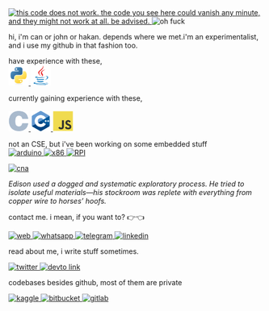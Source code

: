 <a href="https://youtu.be/WPQSVUjeHfw"> 
<img src="https://thumbs.gfycat.com/DelayedVacantDassie.webp" alt="this code does not work." width="20" height="20"/> the code you see here could vanish any minute, and they might not work at all. be advised. </a> 
<img src="https://thumbs.gfycat.com/DelayedVacantDassie.webp" alt="oh fuck" width="20" height="20"/>

hi, i'm can or john or hakan. depends where we met.i'm an experimentalist, and i use my github in that fashion too.

have experience with these, <br>
<a href="https://github.com/hakancangunerli?tab=repositories&q=&type=&language=python&sort=">
<img src="https://raw.githubusercontent.com/devicons/devicon/master/icons/python/python-original.svg" alt="python" width="40" height="40"/>
</a> <a href="https://github.com/hakancangunerli?tab=repositories&q=&type=&language=java&sort="> <a href="https://github.com/hakancangunerli?tab=repositories&q=&type=&language=java&sort="> <img src = "https://raw.githubusercontent.com/devicons/devicon/master/icons/java/java-original.svg" alt="java" width="40" height="40"/></a>

currently gaining experience with these, <br>
<a href="https://github.com/hakancangunerli/cant">  
<img src="https://raw.githubusercontent.com/devicons/devicon/master/icons/c/c-original.svg" alt="c" width="40" height="40"/>
<img src="https://raw.githubusercontent.com/devicons/devicon/master/icons/cplusplus/cplusplus-original.svg" alt="cpp" width="40" height="40"/>
</a>
<a href="https://github.com/hakancangunerli?tab=repositories&q=&type=&language=javascript&sort=" > <img src="https://raw.githubusercontent.com/devicons/devicon/master/icons/javascript/javascript-original.svg" alt="js" width="40" height="40"/>
</a>

not an CSE, but i've been working on some embedded stuff
<br>
<a href="https://www.youtube.com/watch?v=dQw4w9WgXcQ">
<img src="https://img.icons8.com/fluent/96/000000/arduino.png" alt="arduino" width="40" height="40"/>
<img src="https://img.icons8.com/office/80/000000/x86.png" alt="x86" width="40" height="40"/>
<img src="https://elinux.org/images/c/cb/Raspberry_Pi_Logo.svg" alt="RPI" width="40" height="50"/>
</a>

[![cna](https://github-readme-stats.vercel.app/api?username=hakancangunerli&include_all_commits=true&theme=onedark)](https://github.com/anuraghazra/github-readme-stats)

<i>Edison used a dogged and systematic exploratory process. He tried to isolate useful materials—his stockroom was replete with everything from copper wire to horses’ hoofs.</i>

 contact me. i mean, if you want to? 👉👈 

<a href="https://john.tal-labs.com/"> <img src="https://icongr.am/devicon/chrome-original.svg?size=128&color=currentColor" alt="web" 
width="40" height="40"/> </a>
<a href="https://wa.me/14703882623?text=I%20got%20your%20number%20from%20GitHub" > <img src="https://img.icons8.com/officel/160/000000/whatsapp.png" alt="whatsapp" width="40" height="40" />
<a href="https://t.me/hakancangunerli"> <img src="https://img.icons8.com/cute-clipart/64/000000/telegram-app.png" alt="telegram" width="40" height="40"/> </a>
<a href="https://www.linkedin.com/in/hakancangunerli"> <img src="https://icongr.am/devicon/linkedin-original.svg?size=128&color=currentColor" alt="linkedin" width="40" height="40"/> </a>

 read about me, i write stuff sometimes.

<a href="https://twitter.com/hakancangunerli" > <img src="https://img.icons8.com/officel/160/000000/twitter.png" alt="twitter" width="40" height="40" /> </a>
<a href="https://dev.to/hakancangunerli"> <img src="https://d2fltix0v2e0sb.cloudfront.net/dev-badge.svg" alt="devto link" width="40" height="40"/> </a>

 codebases besides github, most of them are private

<a href="https://www.kaggle.com/hakancangunerli/"> <img src="https://cdn3.iconfinder.com/data/icons/logos-and-brands-adobe/512/189_Kaggle-512.png" alt="kaggle" width="40" height="40"/> </a>
<a href="https://bitbucket.com/hakancangunerli" > <img src="https://cdn.worldvectorlogo.com/logos/bitbucket-icon.svg" alt="bitbucket" width="40" height="40" /> </a>
<a href="https://gitlab.com/hakancangunerli
"> <img src="https://about.gitlab.com/images/press/logo/png/gitlab-icon-rgb.png" alt="gitlab" width="40" height="40"/>
